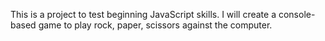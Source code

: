 This is a project to test beginning JavaScript skills. I will create a console-based game to play rock, paper, scissors against the computer. 